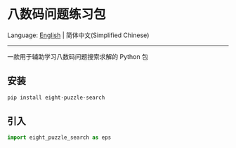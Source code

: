 # 八数码问题练习包

Language: [English](../README_en.md) | 简体中文(Simplified Chinese)

---

一款用于辅助学习八数码问题搜索求解的 Python 包

## 安装

```bash
pip install eight-puzzle-search
```

## 引入

```python
import eight_puzzle_search as eps
```
